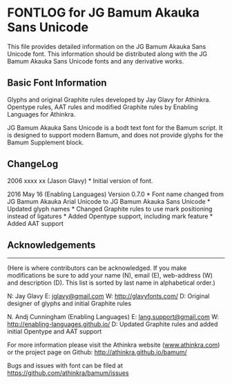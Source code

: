 # FONTLOG for JG Bamum Akauka Sans Unicode

This file provides detailed information on the JG Bamum Akauka Sans Unicode font. This information should be distributed along with the JG Bamum Akauka Sans Unicode fonts and any derivative works.

## Basic Font Information

Glyphs and original Graphite rules developed by Jay Glavy for Athinkra. Opentype rules, AAT rules and modified Graphite rules by Enabling Languages for Athinkra.

JG Bamum Akauka Sans Unicode is a bodt text font for the Bamum script. It is designed to support modern Bamum, and does not provide glyphs for the Bamum Supplement block.

## ChangeLog

2006 xxxx xx  (Jason Glavy)
    * Initial version of font.

2016 May 16  (Enabling Languages)  Version 0.7.0
    * Font name changed from JG Bamum Akauka Arial Unicode to JG Bamum Akauka Sans Unicode
    * Updated glyph names
    * Changed Graphite rules to use mark positioning instead of ligatures
    * Added Opentype support, including mark feature
    * Added AAT support


## Acknowledgements
----------------
(Here is where contributors can be acknowledged. If you make modifications
be sure to add your name (N), email (E), web-address (W) and description
(D). This list is sorted by last name in alphabetical order.)

N: Jay Glavy
E: jglavy@gmail.com
W: http://glavyfonts.com/
D: Original designer of glyphs and initial Graphite rules

N. Andj Cunningham (Enabling Languages)
E: lang.support@gmail.com
W: http://enabling-languages.github.io/
D: Updated Graphite rules and added initial Opentype and AAT support

For more information please visit the Athinkra website (www.athinkra.com) or the project page on Github: http://athinkra.github.io/bamum/

Bugs and issues with font can be filed at https://github.com/athinkra/bamum/issues
